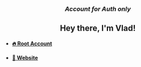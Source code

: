 <h3 align="center">
  <i>
    Account for Auth only
  </i>
</h3>

<h2 align="center">
  Hey there, I'm Vlad!
</h2>

<ul>
  <li>
    <h4><a href="https://github.com/kotiasv">🔥 Root Account</a></h4>
  </li>
  <li>
    <h4><a href="https://github.com/kotiasv">🎉 Website</a></h4>
  </li>
<ul>
